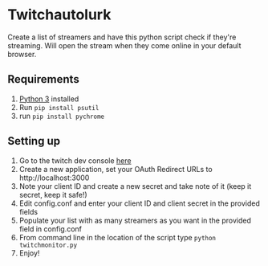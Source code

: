 # Twitchautolurk
Create a list of streamers and have this python script check if they're streaming. Will open the stream when they come online in your default browser.

## Requirements
1. [Python 3](https://www.python.org/downloads/) installed
2. Run `pip install psutil`
3. run `pip install pychrome`

## Setting up
1. Go to the twitch dev console [here](https://dev.twitch.tv/console)
2. Create a new application, set your OAuth Redirect URLs to http://localhost:3000
3. Note your client ID and create a new secret and take note of it (keep it secret, keep it safe!)
4. Edit config.conf and enter your client ID and client secret in the provided fields
5. Populate your list with as many streamers as you want in the provided field in config.conf
6. From command line in the location of the script type
   `python twitchmonitor.py`
7. Enjoy! 

